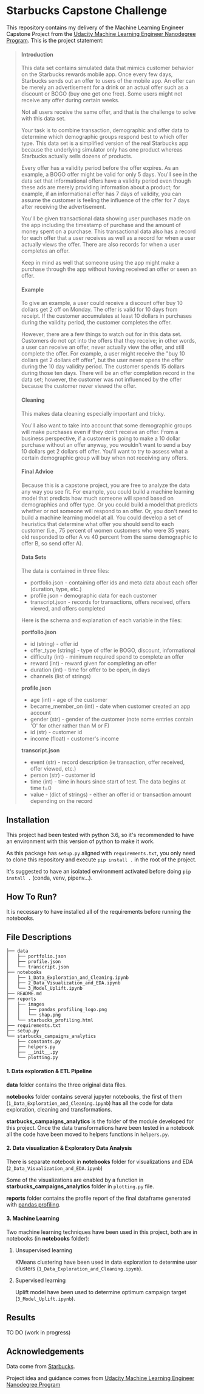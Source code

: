 # Starbucks Capstone Challenge

This repository contains my delivery of the Machine Learning Engineer Capstone Project from the [Udacity Machine Learning Engineer Nanodegree Program](https://www.udacity.com/course/machine-learning-engineer-nanodegree--nd009t). This is the project statement:

>#### Introduction
>
>This data set contains simulated data that mimics customer behavior on the Starbucks rewards mobile app. Once every few days, Starbucks sends out an offer to users of the mobile app. An offer can be merely an advertisement for a drink or an actual offer such as a discount or BOGO (buy one get one free). Some users might not receive any offer during certain weeks. 
>
>Not all users receive the same offer, and that is the challenge to solve with this data set.
>
>Your task is to combine transaction, demographic and offer data to determine which demographic groups respond best to which offer type. This data set is a simplified version of the real Starbucks app because the underlying simulator only has one product whereas Starbucks actually sells dozens of products.
>
>Every offer has a validity period before the offer expires. As an example, a BOGO offer might be valid for only 5 days. You'll see in the data set that informational offers have a validity period even though these ads are merely providing information about a product; for example, if an informational offer has 7 days of validity, you can assume the customer is feeling the influence of the offer for 7 days after receiving the advertisement.
>
>You'll be given transactional data showing user purchases made on the app including the timestamp of purchase and the amount of money spent on a purchase. This transactional data also has a record for each offer that a user receives as well as a record for when a user actually views the offer. There are also records for when a user completes an offer. 
>
>Keep in mind as well that someone using the app might make a purchase through the app without having received an offer or seen an offer.
>
>#### Example
>
>To give an example, a user could receive a discount offer buy 10 dollars get 2 off on Monday. The offer is valid for 10 days from receipt. If the customer accumulates at least 10 dollars in purchases during the validity period, the customer completes the offer.
>
>However, there are a few things to watch out for in this data set. Customers do not opt into the offers that they receive; in other words, a user can receive an offer, never actually view the offer, and still complete the offer. For example, a user might receive the "buy 10 dollars get 2 dollars off offer", but the user never opens the offer during the 10 day validity period. The customer spends 15 dollars during those ten days. There will be an offer completion record in the data set; however, the customer was not influenced by the offer because the customer never viewed the offer.
>
>#### Cleaning
>
>This makes data cleaning especially important and tricky.
>
>You'll also want to take into account that some demographic groups will make purchases even if they don't receive an offer. From a business perspective, if a customer is going to make a 10 dollar purchase without an offer anyway, you wouldn't want to send a buy 10 dollars get 2 dollars off offer. You'll want to try to assess what a certain demographic group will buy when not receiving any offers.
>
>#### Final Advice
>
>Because this is a capstone project, you are free to analyze the data any way you see fit. For example, you could build a machine learning model that predicts how much someone will spend based on demographics and offer type. Or you could build a model that predicts whether or not someone will respond to an offer. Or, you don't need to build a machine learning model at all. You could develop a set of heuristics that determine what offer you should send to each customer (i.e., 75 percent of women customers who were 35 years old responded to offer A vs 40 percent from the same demographic to offer B, so send offer A).
>
>#### Data Sets
>
>The data is contained in three files:
>
>* portfolio.json - containing offer ids and meta data about each offer (duration, type, etc.)
>* profile.json - demographic data for each customer
>* transcript.json - records for transactions, offers received, offers viewed, and offers completed
>
>Here is the schema and explanation of each variable in the files:
>
>**portfolio.json**
>* id (string) - offer id
>* offer_type (string) - type of offer ie BOGO, discount, informational
>* difficulty (int) - minimum required spend to complete an offer
>* reward (int) - reward given for completing an offer
>* duration (int) - time for offer to be open, in days
>* channels (list of strings)
>
>**profile.json**
>* age (int) - age of the customer 
>* became_member_on (int) - date when customer created an app account
>* gender (str) - gender of the customer (note some entries contain 'O' for other rather than M or F)
>* id (str) - customer id
>* income (float) - customer's income
>
>**transcript.json**
>* event (str) - record description (ie transaction, offer received, offer viewed, etc.)
>* person (str) - customer id
>* time (int) - time in hours since start of test. The data begins at time t=0
>* value - (dict of strings) - either an offer id or transaction amount depending on the record

## Installation

This project had been tested with python 3.6, 
so it's recommended to have an environment with this version of python to make it work.

As this package has `setup.py` aligned with `requirements.txt`, 
you only need to clone this repository and execute `pip install .` in the root of the project.

It's suggested to have an isolated environment activated before doing `pip install .`
(conda, venv, pipenv...).

## How To Run?

It is necessary to have installed all of the requirements before running the notebooks.

## File Descriptions

```text
├── data
│   ├── portfolio.json
│   ├── profile.json
│   └── transcript.json
├── notebooks
│   ├── 1_Data_Exploration_and_Cleaning.ipynb
│   ├── 2_Data_Visualization_and_EDA.ipynb
│   └── 3_Model_Uplift.ipynb
├── README.md
├── reports
│   ├── images
│   │   ├── pandas_profiling_logo.png
│   │   └── shap.png
│   └── starbucks_profiling.html
├── requirements.txt
├── setup.py
└── starbucks_campaigns_analytics
    ├── constants.py
    ├── helpers.py
    ├── __init__.py
    └── plotting.py
```

#### 1. Data exploration & ETL Pipeline

**data** folder contains the three original data files.

**notebooks** folder contains several jupyter notebooks, the first of them
(```1_Data_Exploration_and_Cleaning.ipynb```) has all the code for data exploration, cleaning and transformations.

**starbucks_campaigns_analytics** is the folder of the module developed for this project. 
Once the data transformations have been tested in a notebook all the code have been moved to helpers functions in 
```helpers.py```.

#### 2. Data visualization & Exploratory Data Analysis

There is separate notebook in **notebooks** folder for visualizations and EDA 
(```2_Data_Visualization_and_EDA.ipynb```)

Some of the visualizations are enabled by a function in **starbucks_campaigns_analytics** folder in 
```plotting.py``` file.

**reports** folder contains the profile report of the final dataframe generated with 
[pandas profiling](https://github.com/pandas-profiling/pandas-profiling).

#### 3. Machine Learning

Two machine learning techniques have been used in this project, both are in  notebooks (in **notebooks** folder):

1. Unsupervised learning
   
   KMeans clustering have been used in data exploration to determine user clusters 
   (```1_Data_Exploration_and_Cleaning.ipynb```).

2. Supervised learning

    Uplift model have been used to determine optimum campaign target (```3_Model_Uplift.ipynb```).

## Results

TO DO (work in progress)

## Acknowledgements

Data come from [Starbucks](https://www.starbucks.com/).

Project idea and guidance comes from [Udacity Machine Learning Engineer Nanodegree Program](https://www.udacity.com/course/machine-learning-engineer-nanodegree--nd009t)